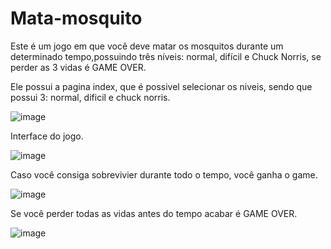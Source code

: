 # Mata-mosquito
Este é um jogo em que você deve matar os mosquitos durante um determinado tempo,possuindo três níveis: normal, difícil e Chuck Norris, se perder as 3 vidas é GAME OVER.

Ele possui a pagina index, que é possivel selecionar os niveis, sendo que possui 3: normal, dificil e chuck norris.

![image](https://user-images.githubusercontent.com/69177726/109425998-e8706700-79c9-11eb-8486-0e8221c40e38.png)


Interface do jogo.

![image](https://user-images.githubusercontent.com/69177726/109426196-11ddc280-79cb-11eb-8a65-14749cedb8dd.png)


Caso você consiga sobrevivier durante todo o tempo, você ganha o game.

![image](https://user-images.githubusercontent.com/69177726/109426073-5026b200-79ca-11eb-9bd7-f123e0fd324e.png)


Se você perder todas as vidas antes do tempo acabar é GAME OVER.

![image](https://user-images.githubusercontent.com/69177726/109426104-78aeac00-79ca-11eb-95be-754aa3a81782.png)
